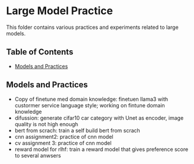 # Large Model Practice

This folder contains various practices and experiments related to large models. 
## Table of Contents

- [Models and Practices](#models-and-practices)


## Models and Practices

- Copy of finetune med domain knowledge: finetuen llama3 with custormer service language style; working on fintune domain knowledge
- difussion: generate cifar10 car category with Unet as encoder, image quality is not high enough
- bert from scrach: train a self build bert from scrach 
- cnn assignment2: practice of cnn model
- cv assignment 3: practice of cnn model
- reward model for rlhf: train a reward model that gives preference score to several anwsers
  
